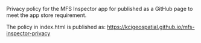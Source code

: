 Privacy policy for the MFS Inspector app for published as a GitHub page to meet the app store requirement. 

The policy in index.html is published as: https://kcigeospatial.github.io/mfs-inspector-privacy
